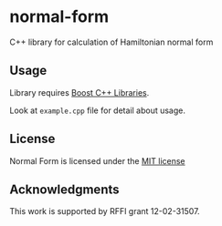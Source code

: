 normal-form
===========

C++ library for calculation of Hamiltonian normal form

## Usage

Library requires [Boost C++ Libraries](http://www.boost.org/).

Look at `example.cpp` file for detail about usage.

## License

Normal Form is licensed under the [MIT license](http://opensource.org/licenses/MIT)

## Acknowledgments

This work is supported by RFFI grant 12-02-31507.
